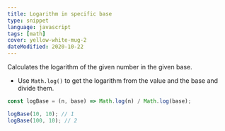 ```yaml
---
title: Logarithm in specific base
type: snippet
language: javascript
tags: [math]
cover: yellow-white-mug-2
dateModified: 2020-10-22
---
```


Calculates the logarithm of the given number in the given base.

- Use `Math.log()` to get the logarithm from the value and the base and divide them.

```js
const logBase = (n, base) => Math.log(n) / Math.log(base);

logBase(10, 10); // 1
logBase(100, 10); // 2
```
